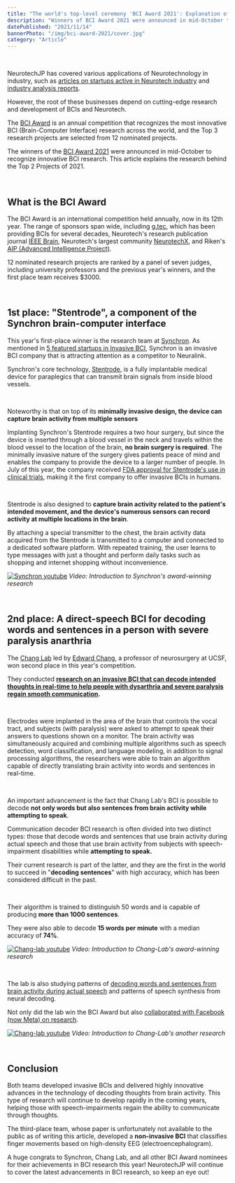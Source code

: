 ```yaml
---
title: "The world's top-level ceremony 'BCI Award 2021': Explanation of the Top2 research"
description: "Winners of BCI Award 2021 were announced in mid-October to recognize innovative BCI research. This article explains the research behind the Top 2 Projects of 2021."
datePublished: "2021/11/14"
bannerPhoto: "/img/bci-award-2021/cover.jpg"
category: "Article"
---
```


&nbsp;

NeurotechJP has covered various applications of Neurotechnology in industry, such as [articles on startups active in Neurotech industry](https://neurotechjp.com/blog/) and [industry analysis reports](https://neurotechjp.com/slides/).

However, the root of these businesses depend on cutting-edge research and development of BCIs and Neurotech.

The [BCI Award](https://www.bci-award.com/Home) is an annual competition that recognizes the most innovative BCI (Brain-Computer Interface) research across the world, and the Top 3 research projects are selected from 12 nominated projects.

The winners of the [BCI Award 2021](https://www.bci-award.com/2021) were announced in mid-October to recognize innovative BCI research. This article explains the research behind the Top 2 Projects of 2021.

&nbsp;

## What is the BCI Award

The BCI Award is an international competition held annually, now in its 12th year. The range of sponsors span wide, including [g.tec](https://www.gtec.at/), which has been providing BCIs for several decades, Neurotech's research publication journal [IEEE Brain](https://brain.ieee.org/), Neurotech's largest community [NeurotechX](http://neurotechx.com/), and Riken's [AIP (Advanced Intelligence Project)](https://aip.riken.jp/).

12 nominated research projects are ranked by a panel of seven judges, including university professors and the previous year's winners, and the first place team receives $3000.

&nbsp;

## 1st place: "Stentrode", a component of the Synchron brain-computer interface

This year's first-place winner is the research team at [Synchron](https://synchron.com/). As mentioned in [5 featured startups in Invasive BCI](https://neurotechjp.com/blog/5-startups-invasive-bci/), Synchron is an invasive BCI company that is attracting attention as a competitor to Neuralink.

Synchron's core technology, [Stentrode](https://synchron.com/stentrode), is a fully implantable medical device for paraplegics that can transmit brain signals from inside blood vessels.

&nbsp;

Noteworthy is that on top of its **minimally invasive design, the device can capture brain activity from multiple sensors**

Implanting Synchron's Stentrode requires a two hour surgery, but since the device is inserted through a blood vessel in the neck and travels within the blood vessel to the location of the brain, **no brain surgery is required**. The minimally invasive nature of the surgery gives patients peace of mind and enables the company to provide the device to a larger number of people. In July of this year, the company received [FDA approval for Stentrode's use in clinical trials](https://www.businesswire.com/news/home/20210728005305/en/Synchron-Receives-Green-Light-From-FDA), making it the first company to offer invasive BCIs in humans.

&nbsp;

Stentrode is also designed to **capture brain activity related to the patient's intended movement, and the device's numerous sensors can record activity at multiple locations in the brain**.

By attaching a special transmitter to the chest, the brain activity data acquired from the Stentrode is transmitted to a computer and connected to a dedicated software platform. With repeated training, the user learns to type messages with just a thought and perform daily tasks such as shopping and internet shopping without inconvenience.

[![Synchron youtube](https://neurotechjp.com/img/bci-award-2021/synchron.jpg)](https://youtu.be/7Yo8VlMoJPU)
_Video: Introduction to Synchron's award-winning research_

&nbsp;

## 2nd place: A direct-speech BCI for decoding words and sentences in a person with severe paralysis anarthria

The [Chang Lab](http://changlab.ucsf.edu/) led by [Edward Chang](https://profiles.ucsf.edu/edward.chang), a professor of neurosurgery at UCSF, won second place in this year's competition.

They conducted **[research on an invasive BCI that can decode intended thoughts in real-time to help people with dysarthria and severe paralysis regain smooth communication](https://www.nejm.org/doi/full/10.1056/NEJMoa2027540).**

&nbsp;

Electrodes were implanted in the area of the brain that controls the vocal tract, and subjects (with paralysis) were asked to attempt to speak their answers to questions shown on a monitor. The brain activity was simultaneously acquired and combining multiple algorithms such as speech detection, word classification, and language modeling, in addition to signal processing algorithms, the researchers were able to train an algorithm capable of directly translating brain activity into words and sentences in real-time.

&nbsp;

An important advancement is the fact that Chang Lab's BCI is possible to decode **not only words but also sentences from brain activity while attempting to speak**.

Communication decoder BCI research is often divided into two distinct types: those that decode words and sentences that use brain activity during actual speech and those that use brain activity from subjects with speech-impairment disabilities while **attempting to speak.**

Their current research is part of the latter, and they are the first in the world to succeed in "**decoding sentences**" with high accuracy, which has been considered difficult in the past.

&nbsp;

Their algorithm is trained to distinguish 50 words and is capable of producing **more than 1000 sentences**.

They were also able to decode **15 words per minute** with a median accuracy of **74%**.

[![Chang-lab youtube](https://neurotechjp.com/img/bci-award-2021/ucsf-chang-lab-1.jpg)](https://youtu.be/sJj6bKLr_lQ)
_Video: Introduction to Chang-Lab's award-winning research_

&nbsp;

The lab is also studying patterns of [decoding words and sentences from brain activity during actual speech](https://www.ucsf.edu/news/2019/04/414296/synthetic-speech-generated-brain-recordings) and patterns of speech synthesis from neural decoding.

Not only did the lab win the BCI Award but also [collaborated with Facebook (now Meta) on research](https://tech.fb.com/bci-milestone-new-research-from-ucsf-with-support-from-facebook-shows-the-potential-of-brain-computer-interfaces-for-restoring-speech-communication/).

[![Chang-lab youtube](https://neurotechjp.com/img/bci-award-2021/ucsf-chang-lab-2.jpg)](https://youtu.be/kbX9FLJ6WKw)
_Video: Introduction to Chang-Lab's another research_

&nbsp;

## Conclusion

Both teams developed invasive BCIs and delivered highly innovative advances in the technology of decoding thoughts from brain activity. This type of research will continue to develop rapidly in the coming years, helping those with speech-impairments regain the ability to communicate through thoughts.  

The third-place team, whose paper is unfortunately not available to the public as of writing this article, developed a **non-invasive BCI** that classifies finger movements based on high-density EEG (electroencephalogram).

A huge congrats to Synchron, Chang Lab, and all other BCI Award nominees for their achievements in BCI research this year! NeurotechJP will continue to cover the latest advancements in BCI research, so keep an eye out!
